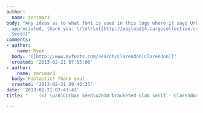 ```yaml
---
author:
  name: zerimar3
body: "Any ideas as to what font is used in this logo where it says Urban Seed? Help
  appreciated, thank you. \r\n\r\n[[http://payload14.cargocollective.com/1/2/93532/2582339/All%20Logos-02.jpg|Urban
  Seed]]"
comments:
- author:
    name: Ryuk
  body: '[[http://www.myfonts.com/search/Clarendon|Clarendon]]'
  created: '2013-02-21 07:55:06'
- author:
    name: zerimar3
  body: Fantastic! Thank you!
  created: '2013-02-21 09:46:35'
date: '2013-02-21 07:43:43'
title: "    (x) \u201CUrban Seed\u201D bracketed slab serif - Clarendon {Ryuk}"

---
```


